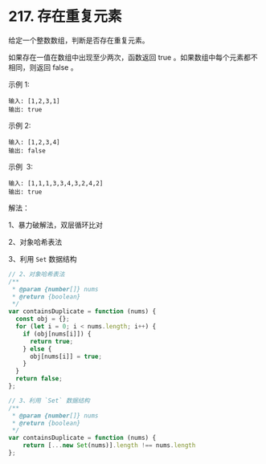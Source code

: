 # 217. 存在重复元素

给定一个整数数组，判断是否存在重复元素。

如果存在一值在数组中出现至少两次，函数返回 true 。如果数组中每个元素都不相同，则返回 false 。

示例 1:

```
输入: [1,2,3,1]
输出: true
```

示例 2:

```
输入: [1,2,3,4]
输出: false
```

示例  3:

```
输入: [1,1,1,3,3,4,3,2,4,2]
输出: true
```

解法：

1、暴力破解法，双层循环比对

2、对象哈希表法

3、利用 `Set` 数据结构

```js
// 2、对象哈希表法
/**
 * @param {number[]} nums
 * @return {boolean}
 */
var containsDuplicate = function (nums) {
  const obj = {};
  for (let i = 0; i < nums.length; i++) {
    if (obj[nums[i]]) {
      return true;
    } else {
      obj[nums[i]] = true;
    }
  }
  return false;
};
```

```js
// 3、利用 `Set` 数据结构
/**
 * @param {number[]} nums
 * @return {boolean}
 */
var containsDuplicate = function (nums) {
    return [...new Set(nums)].length !== nums.length
};
```

<script setup>
import Comment from '../../components/comment/index.vue'
</script>

<Comment />
